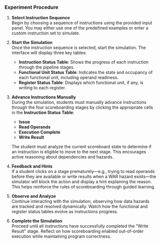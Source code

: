 ### Experiment Procedure

1. **Select Instruction Sequence**  
   Begin by choosing a sequence of instructions using the provided input panel. You may either use one of the predefined examples or enter a custom instruction set to simulate.

2. **Start the Simulation**  
   Once the instruction sequence is selected, start the simulation. The interface will display three key tables:
   - **Instruction Status Table**: Shows the progress of each instruction through the pipeline stages.
   - **Functional Unit Status Table**: Indicates the state and occupancy of each functional unit, including operand readiness.
   - **Register Status Table**: Displays which functional unit, if any, is writing to each register.

3. **Advance Instructions Manually**  
   During the simulation, students must manually advance instructions through the four scoreboarding stages by clicking the appropriate cells in the **Instruction Status Table**:
   - **Issue**
   - **Read Operands**
   - **Execution Complete**
   - **Write Result**

   The student must analyze the current scoreboard state to determine if an instruction is eligible to move to the next stage. This encourages active reasoning about dependencies and hazards.

4. **Feedback and Hints**  
   If a student clicks on a stage prematurely—e.g., trying to read operands before they are available or write results when a WAR hazard exists—the simulator will block the action and display a hint explaining the reason. This helps reinforce the rules of scoreboarding through guided learning.

5. **Observe and Analyze**  
   Continue interacting with the simulation, observing how data hazards are tracked and resolved dynamically. Watch how the functional and register status tables evolve as instructions progress.

6. **Complete the Simulation**  
   Proceed until all instructions have successfully completed the "Write Result" stage. Reflect on how scoreboarding enabled out-of-order execution while maintaining program correctness.

